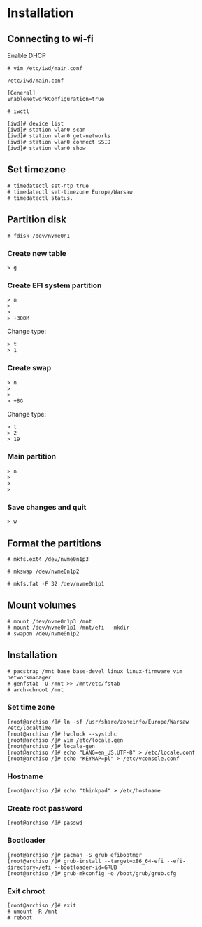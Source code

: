 # Installation

## Connecting to wi-fi

Enable DHCP

```
# vim /etc/iwd/main.conf
```

```
/etc/iwd/main.conf

[General]
EnableNetworkConfiguration=true
```

```
# iwctl
```

```
[iwd]# device list
[iwd]# station wlan0 scan
[iwd]# station wlan0 get-networks
[iwd]# station wlan0 connect SSID
[iwd]# station wlan0 show
```


## Set timezone

```
# timedatectl set-ntp true
# timedatectl set-timezone Europe/Warsaw
# timedatectl status.
```

## Partition disk

```
# fdisk /dev/nvme0n1
```

### Create new table

```
> g
```

### Create EFI system partition

```
> n
> 
>
> +300M
```

Change type:

```
> t
> 1
```

### Create swap

```
> n
>
>
> +8G
```

Change type:

```
> t
> 2
> 19
```

### Main partition

```
> n
>
>
>
```

### Save changes and quit

```
> w
```

## Format the partitions

```
# mkfs.ext4 /dev/nvme0n1p3
```

```
# mkswap /dev/nvme0n1p2
```

```
# mkfs.fat -F 32 /dev/nvme0n1p1
```

## Mount volumes

```
# mount /dev/nvme0n1p3 /mnt
# mount /dev/nvme0n1p1 /mnt/efi --mkdir
# swapon /dev/nvme0n1p2
```

## Installation

```
# pacstrap /mnt base base-devel linux linux-firmware vim networkmanager
# genfstab -U /mnt >> /mnt/etc/fstab
# arch-chroot /mnt
```

### Set time zone

```
[root@archiso /]# ln -sf /usr/share/zoneinfo/Europe/Warsaw /etc/localtime
[root@archiso /]# hwclock --systohc
[root@archiso /]# vim /etc/locale.gen
[root@archiso /]# locale-gen
[root@archiso /]# echo "LANG=en_US.UTF-8" > /etc/locale.conf
[root@archiso /]# echo "KEYMAP=pl" > /etc/vconsole.conf
```

### Hostname

```
[root@archiso /]# echo "thinkpad" > /etc/hostname
```

### Create root password

```
[root@archiso /]# passwd
```

### Bootloader

```
[root@archiso /]# pacman -S grub efibootmgr
[root@archiso /]# grub-install --target=x86_64-efi --efi-directory=/efi --bootloader-id=GRUB
[root@archiso /]# grub-mkconfig -o /boot/grub/grub.cfg
```

### Exit chroot

```
[root@archiso /]# exit
# umount -R /mnt
# reboot
```

